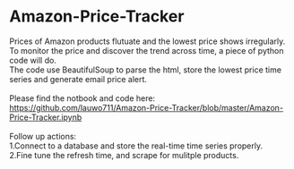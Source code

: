 # Amazon-Price-Tracker
Prices of Amazon products flutuate and the lowest price shows irregularly.<BR>
To monitor the price and discover the trend across time, a piece of python code will do.<BR>
The code use BeautifulSoup to parse the html, store the lowest price time series and generate email price alert.<BR><BR>
Please find the notbook and code here:<BR>
https://github.com/lauwo711/Amazon-Price-Tracker/blob/master/Amazon-Price-Tracker.ipynb<BR><BR>
Follow up actions:<BR>
1.Connect to a database and store the real-time time series properly.<BR>
2.Fine tune the refresh time, and scrape for mulitple products.
